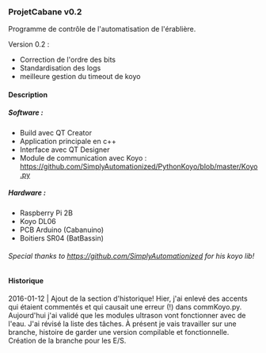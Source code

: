 ### ProjetCabane v0.2

Programme de contrôle de l'automatisation de l'érablière.

Version 0.2 :
 - Correction de l'ordre des bits
 - Standardisation des logs
 - meilleure gestion du timeout de koyo
 
#### Description

##### Software :
 - Build avec QT Creator
 - Application principale en c++
 - Interface avec QT Designer
 - Module de communication avec Koyo : https://github.com/SimplyAutomationized/PythonKoyo/blob/master/Koyo.py

##### Hardware :
 - Raspberry Pi 2B
 - Koyo DL06
 - PCB Arduino (Cabanuino)
 - Boitiers SR04 (BatBassin)

###### Special thanks to https://github.com/SimplyAutomationized for his koyo lib! 

#### Historique

2016-01-12 | Ajout de la section d'historique! Hier, j'ai enlevé des accents qui étaient commentés et qui causait une erreur (!) dans commKoyo.py. Aujourd'hui j'ai validé que les modules ultrason vont fonctionner avec de l'eau. J'ai révisé la liste des tâches. À présent je vais travailler sur une branche, histoire de garder une version compilable et fonctionnelle. Création de la branche pour les E/S.
